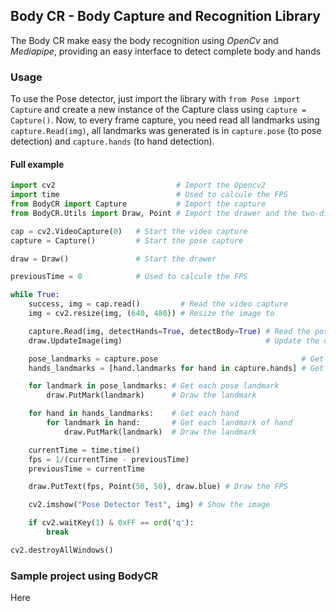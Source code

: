 ## Body CR - Body Capture and Recognition Library
The Body CR make easy the body recognition using _OpenCv_ and _Mediapipe_, providing an easy interface to detect complete body and hands

### Usage
To use the Pose detector, just import the library with `from Pose import Capture` and create a new instance of the Capture class using `capture = Capture()`. Now, to every frame capture, you need read all landmarks using `capture.Read(img)`, all landmarks was generated is in `capture.pose` (to pose detection) and `capture.hands` (to hand detection).

#### Full example
```python
import cv2                           # Import the Opencv2
import time                          # Used to calcule the FPS
from BodyCR import Capture           # Import the capture
from BodyCR.Utils import Draw, Point # Import the drawer and the two-dimension Point

cap = cv2.VideoCapture(0)   # Start the video capture
capture = Capture()         # Start the pose capture

draw = Draw()               # Start the drawer

previousTime = 0            # Used to calcule the FPS

while True:
    success, img = cap.read()         # Read the video capture
    img = cv2.resize(img, (640, 480)) # Resize the image to 

    capture.Read(img, detectHands=True, detectBody=True) # Read the pose capture
    draw.UpdateImage(img)                                # Update the drawer image

    pose_landmarks = capture.pose                                # Get pose landmarks
    hands_landmarks = [hand.landmarks for hand in capture.hands] # Get hands landmarks

    for landmark in pose_landmarks: # Get each pose landmark
        draw.PutMark(landmark)      # Draw the landmark

    for hand in hands_landmarks:    # Get each hand
        for landmark in hand:       # Get each landmark of hand
            draw.PutMark(landmark)  # Draw the landmark

    currentTime = time.time()
    fps = 1/(currentTime - previousTime)
    previousTime = currentTime

    draw.PutText(fps, Point(50, 50), draw.blue) # Draw the FPS

    cv2.imshow("Pose Detector Test", img) # Show the image

    if cv2.waitKey(1) & 0xFF == ord('q'):
        break

cv2.destroyAllWindows()
```

### Sample project using BodyCR
Here 